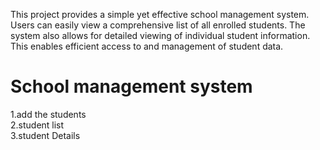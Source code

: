 This project provides a simple yet effective school management system.
Users can easily view a comprehensive list of all enrolled students.
The system also allows for detailed viewing of individual student information.
This enables efficient access to and management of student data.



# School management system
1.add the students                                      
2.student list                                
3.student Details                                        

